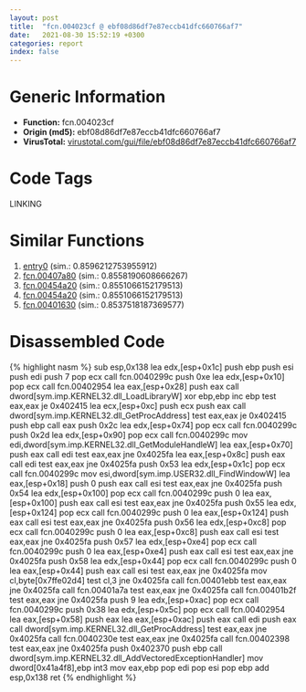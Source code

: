 ```yaml
---
layout: post
title:  "fcn.004023cf @ ebf08d86df7e87eccb41dfc660766af7"
date:   2021-08-30 15:52:19 +0300
categories: report
index: false
---
```


# Generic Information
- **Function:** fcn.004023cf
- **Origin (md5):** ebf08d86df7e87eccb41dfc660766af7
- **VirusTotal:** [virustotal.com/gui/file/ebf08d86df7e87eccb41dfc660766af7][virustotal_ref]

# Code Tags
<span class="tag" id="LINKING">LINKING</span>


# Similar Functions

1. [entry0][similar_1_ref] (sim.: 0.8596212753955912)
2. [fcn.00407a80][similar_2_ref] (sim.: 0.8558190608666267)
3. [fcn.00454a20][similar_3_ref] (sim.: 0.8551066152179513)
4. [fcn.00454a20][similar_4_ref] (sim.: 0.8551066152179513)
5. [fcn.00401630][similar_5_ref] (sim.: 0.8537518187369577)


# Disassembled Code

{% highlight nasm %}
sub esp,0x138
lea edx,[esp+0x1c]
push ebp
push esi
push edi
push 7
pop ecx
call fcn.0040299c
push 0xe
lea edx,[esp+0x10]
pop ecx
call fcn.00402954
lea eax,[esp+0x28]
push eax
call dword[sym.imp.KERNEL32.dll_LoadLibraryW]
xor ebp,ebp
inc ebp
test eax,eax
je 0x402415
lea ecx,[esp+0xc]
push ecx
push eax
call dword[sym.imp.KERNEL32.dll_GetProcAddress]
test eax,eax
je 0x402415
push ebp
call eax
push 0x2c
lea edx,[esp+0x74]
pop ecx
call fcn.0040299c
push 0x2d
lea edx,[esp+0x90]
pop ecx
call fcn.0040299c
mov edi,dword[sym.imp.KERNEL32.dll_GetModuleHandleW]
lea eax,[esp+0x70]
push eax
call edi
test eax,eax
jne 0x4025fa
lea eax,[esp+0x8c]
push eax
call edi
test eax,eax
jne 0x4025fa
push 0x53
lea edx,[esp+0x1c]
pop ecx
call fcn.0040299c
mov esi,dword[sym.imp.USER32.dll_FindWindowW]
lea eax,[esp+0x18]
push 0
push eax
call esi
test eax,eax
jne 0x4025fa
push 0x54
lea edx,[esp+0x100]
pop ecx
call fcn.0040299c
push 0
lea eax,[esp+0x100]
push eax
call esi
test eax,eax
jne 0x4025fa
push 0x55
lea edx,[esp+0x124]
pop ecx
call fcn.0040299c
push 0
lea eax,[esp+0x124]
push eax
call esi
test eax,eax
jne 0x4025fa
push 0x56
lea edx,[esp+0xc8]
pop ecx
call fcn.0040299c
push 0
lea eax,[esp+0xc8]
push eax
call esi
test eax,eax
jne 0x4025fa
push 0x57
lea edx,[esp+0xe4]
pop ecx
call fcn.0040299c
push 0
lea eax,[esp+0xe4]
push eax
call esi
test eax,eax
jne 0x4025fa
push 0x58
lea edx,[esp+0x44]
pop ecx
call fcn.0040299c
push 0
lea eax,[esp+0x44]
push eax
call esi
test eax,eax
jne 0x4025fa
mov cl,byte[0x7ffe02d4]
test cl,3
jne 0x4025fa
call fcn.00401ebb
test eax,eax
jne 0x4025fa
call fcn.00401a7a
test eax,eax
jne 0x4025fa
call fcn.00401b2f
test eax,eax
jne 0x4025fa
push 9
lea edx,[esp+0xac]
pop ecx
call fcn.0040299c
push 0x38
lea edx,[esp+0x5c]
pop ecx
call fcn.00402954
lea eax,[esp+0x58]
push eax
lea eax,[esp+0xac]
push eax
call edi
push eax
call dword[sym.imp.KERNEL32.dll_GetProcAddress]
test eax,eax
jne 0x4025fa
call fcn.0040230e
test eax,eax
jne 0x4025fa
call fcn.00402398
test eax,eax
jne 0x4025fa
push 0x402370
push ebp
call dword[sym.imp.KERNEL32.dll_AddVectoredExceptionHandler]
mov dword[0x41a4f8],ebp
int3 
mov eax,ebp
pop edi
pop esi
pop ebp
add esp,0x138
ret 
{% endhighlight %}


[similar_1_ref]: /report/entry0@7b8f4ef4fb1f8ad81aca09da2f992561
[similar_2_ref]: /report/fcn.00407a80@fac4f0be03ac37bd8be7ef737cdcee10
[similar_3_ref]: /report/fcn.00454a20@ec199daf84c7d2c754bb8d013dd4880e
[similar_4_ref]: /report/fcn.00454a20@4fe6510221c33bf023f6abed461fc13f
[similar_5_ref]: /report/fcn.00401630@a2475448bf4050c1583e1970984a4d00
[virustotal_ref]: https://www.virustotal.com/gui/file/ebf08d86df7e87eccb41dfc660766af7